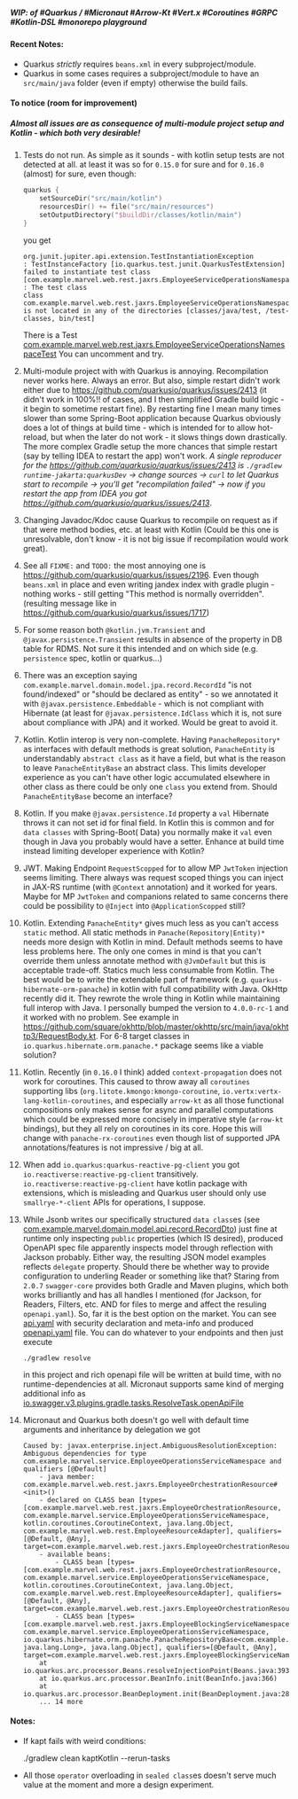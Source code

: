 ##### WIP: of #Quarkus / #Micronaut #Arrow-Kt #Vert.x #Coroutines #GRPC #Kotlin-DSL #monorepo playground
#### Recent Notes:

 - Quarkus _strictly_ requires `beans.xml` in every subproject/module.
 - Quarkus in some cases requires a subproject/module to have an `src/main/java` folder (even if empty) otherwise the build fails.


#### To notice (room for improvement)

##### Almost all issues are as consequence of multi-module project setup and Kotlin - which both very desirable!

1. Tests do not run. As simple as it sounds - with kotlin setup tests are not detected at all. at least it was so for `0.15.0` for sure and for `0.16.0` (almost) for sure, even though:
    ```kotlin
    quarkus {
        setSourceDir("src/main/kotlin")
        resourcesDir() += file("src/main/resources")
        setOutputDirectory("$buildDir/classes/kotlin/main")
    }
    ```
   
    you get
  
    ```log
    org.junit.jupiter.api.extension.TestInstantiationException
    : TestInstanceFactory [io.quarkus.test.junit.QuarkusTestExtension]
    failed to instantiate test class [com.example.marvel.web.rest.jaxrs.EmployeeServiceOperationsNamespaceTest]
    : The test class
    class com.example.marvel.web.rest.jaxrs.EmployeeServiceOperationsNamespaceTest
    is not located in any of the directories [classes/java/test, /test-classes, bin/test]
    ```
    There is a Test [com.example.marvel.web.rest.jaxrs.EmployeeServiceOperationsNamespaceTest](runtime-jakarta/src/test/kotlin/com/example/marvel/web/rest/jakarta/EmployeeServiceOperationsNamespaceTest.kt)
    You can uncomment and try. 
2. Multi-module project with with Quarkus is annoying. 
Recompilation never works here. Always an error. But also, simple restart didn't work either due to https://github.com/quarkusio/quarkus/issues/2413 (it didn't work in 100%!! of cases, and I then simplified Gradle build logic - it begin to sometime restart fine). By restarting fine I mean many times slower than some Spring-Boot application because Quarkus obviously does a lot of things at build time - which is intended for to allow hot-reload, but when the later do not work - it slows things down drastically. The more complex Gradle setup the more chances that simple restart (say by telling IDEA to restart the app) won't work.
*A single reproducer for the https://github.com/quarkusio/quarkus/issues/2413 is `./gradlew runtime-jakarta:quarkusDev` -> change sources -> `curl` to let Quarkus start to recompile -> you'll get "recompilation failed" -> now if you restart the app from IDEA you got https://github.com/quarkusio/quarkus/issues/2413*.
3. Changing Javadoc/Kdoc cause Quarkus to recompile on request as if that were method bodies, etc. at least with Kotlin (Could be this one is unresolvable, don't know - it is not big issue if recompilation would work great).
4. See all `FIXME:` and `TODO:` the most annoying one is https://github.com/quarkusio/quarkus/issues/2196.
Even though `beans.xml` in place and even writing jandex index with gradle plugin - nothing works - still getting "This method is normally overridden". (resulting message like in https://github.com/quarkusio/quarkus/issues/1717)
5. For some reason both `@kotlin.jvm.Transient` and `@javax.persistence.Transient` results in absence of the property in DB table for RDMS. Not sure it this intended and on which side (e.g. `persistence` spec, kotlin or quarkus...)
6. There was an exception saying `com.example.marvel.domain.model.jpa.record.RecordId` "is not found/indexed" or "should be declared as entity" - so we annotated it with `@javax.persistence.Embeddable` - which is not compliant with Hibernate (at least for `@javax.persistence.IdClass` which it is, not sure about compliance with JPA) and it worked. Would be great to avoid it.
7. Kotlin. Kotlin interop is very non-complete. Having `PanacheRepository*` as interfaces with default methods is great solution, `PanacheEntity` is understandably `abstract class` as it have a field, but what is the reason to leave `PanacheEntityBase` an abstract class. This limits developer experience as you can't have other logic accumulated elsewhere in other class as there could be only one `class`
you extend from. Should `PanacheEntityBase` become an interface?
8. Kotlin. If you make `@javax.persistence.Id` property a `val` Hibernate throws it can not set id for final field. In Kotlin this is common and for `data classes` with Spring-Boot( Data) you normally make it `val` even though in Java you probably would have a setter. Enhance at build time instead limiting developer experience with Kotlin?
9. JWT. Making Endpoint `RequestScopped` for to allow MP `JwtToken` injection seems limiting. There always was request scoped things you can inject in JAX-RS runtime (with `@Context` annotation) and it worked for years. Maybe for MP `JwtToken` and companions related to same concerns there could be possibility to `@Inject` into `@ApplicationScopped` still?
10. Kotlin. Extending `PanacheEntity*` gives much less as you can't access `static` method. All static methods in `Panache(Repository|Entity)*` needs more design with Kotlin in mind. Default methods seems to have less problems here. The only one comes in mind is that you can't override them unless annotate method with `@JvmDefault` but this is acceptable trade-off. Statics much less consumable from Kotlin. The best would be to write the extendable part of framework (e.g. `quarkus-hibernate-orm-panache`) in kotlin with full compatibility with Java. OkHttp recently did it. They rewrote the wrole thing in Kotlin while maintaining full interop with Java. I personally bumped the version to `4.0.0-rc-1` and it worked with no problem. See example in https://github.com/square/okhttp/blob/master/okhttp/src/main/java/okhttp3/RequestBody.kt. For 6-8 target classes in `io.quarkus.hibernate.orm.panache.*` package seems like a viable solution?
11. Kotlin. Recently (in `0.16.0` I think) added `context-propagation` does not work for coroutines. This caused to throw away all `coroutines` supporting libs (`org.litote.kmongo:kmongo-coroutine`, `io.vertx:vertx-lang-kotlin-coroutines`, and especially `arrow-kt` as all those functional compositions only makes sense for async and parallel computations which could be expressed more concisely in imperative style (`arrow-kt` bindings), but they all rely on coroutines in its core. Hope this will change with `panache-rx-coroutines` even though list of supported JPA annotations/features is not impressive / big at all.
12. When add `io.quarkus:quarkus-reactive-pg-client` you got `io.reactiverse:reactive-pg-client` transitively. `io.reactiverse:reactive-pg-client` have kotlin package with extensions, which is misleading and Quarkus user should only use `smallrye-*-client` APIs for operations, I suppose.
13. While Jsonb writes our specifically structured `data class`es (see [com.example.marvel.domain.model.api.record.RecordDto](./business/src/main/kotlin/com/example/marvel/domain/model/api/recordcollection/algebra.kt)) just fine at runtime only inspecting `public` properties (which IS desired), produced OpenAPI spec file apparently inspects model through reflection with Jackson probably. Either way, the resulting JSON model examples reflects `delegate` property. Should there be whether way to provide configuration to underling Reader or something like that? Staring from `2.0.7` `swagger-core` provides both Gradle and Maven plugins, which both works brilliantly and has all handles I mentioned (for Jackson, for Readers, Filters, etc. AND for files to merge and affect the resuling `openapi.yaml`). So, far it is the best option on the market. You can see [api.yaml](./runtime-jakarta/src/main/webapp/api.yaml) with security declaration and meta-info and produced [openapi.yaml](./runtime-jakarta/src/main/webapp/openapi.yaml) file. You can do whatever to your endpoints and then just execute 
    ```log
    ./gradlew resolve
    ```
      in this project and rich openapi file will be written at build time, with no runtime-dependencies at all. Micronaut supports same kind of  merging additional info as [io.swagger.v3.plugins.gradle.tasks.ResolveTask.openApiFile](https://github.com/swagger-api/swagger-core/blob/027bf588042a6d60caaf85a5d72adca008b4da31/modules/swagger-gradle-plugin/src/main/java/io/swagger/v3/plugins/gradle/tasks/ResolveTask.java#L43)
 
14. Micronaut and Quarkus both doesn't go well with default time arguments and inheritance by delegation
we got 
    ```log
    Caused by: javax.enterprise.inject.AmbiguousResolutionException: Ambiguous dependencies for type com.example.marvel.service.EmployeeOperationsServiceNamespace and qualifiers [@Default]
        - java member: com.example.marvel.web.rest.jaxrs.EmployeeOrchestrationResource#<init>()
        - declared on CLASS bean [types=[com.example.marvel.web.rest.jaxrs.EmployeeOrchestrationResource, com.example.marvel.service.EmployeeOperationsServiceNamespace, kotlin.coroutines.CoroutineContext, java.lang.Object, com.example.marvel.web.rest.EmployeeResourceAdapter], qualifiers=[@Default, @Any], target=com.example.marvel.web.rest.jaxrs.EmployeeOrchestrationResource]
        - available beans:
            - CLASS bean [types=[com.example.marvel.web.rest.jaxrs.EmployeeOrchestrationResource, com.example.marvel.service.EmployeeOperationsServiceNamespace, kotlin.coroutines.CoroutineContext, java.lang.Object, com.example.marvel.web.rest.EmployeeResourceAdapter], qualifiers=[@Default, @Any], target=com.example.marvel.web.rest.jaxrs.EmployeeOrchestrationResource]
            - CLASS bean [types=[com.example.marvel.web.rest.jaxrs.EmployeeBlockingServiceNamespaceImpl, com.example.marvel.service.EmployeeOperationsServiceNamespace, io.quarkus.hibernate.orm.panache.PanacheRepositoryBase<com.example.marvel.domain.model.jpa.employee.EmployeeEntity, java.lang.Long>, java.lang.Object], qualifiers=[@Default, @Any], target=com.example.marvel.web.rest.jaxrs.EmployeeBlockingServiceNamespaceImpl]
        at io.quarkus.arc.processor.Beans.resolveInjectionPoint(Beans.java:393)
        at io.quarkus.arc.processor.BeanInfo.init(BeanInfo.java:366)
        at io.quarkus.arc.processor.BeanDeployment.init(BeanDeployment.java:286)
        ... 14 more
    
    ```

#### Notes:

 - If kapt fails with weird conditions: 

    ./gradlew clean kaptKotlin --rerun-tasks


 - All those `operator` overloading in `sealed class`es doesn't serve much value at the moment and more a design experiment.
